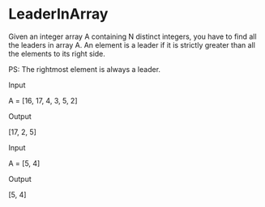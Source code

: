 # LeaderInArray

Given an integer array A containing N distinct integers, you have to find all the leaders in array A. An element is a leader if it is strictly greater than all the elements to its right side.

PS: The rightmost element is always a leader.



Input

A = [16, 17, 4, 3, 5, 2]

Output

[17, 2, 5]

Input

A = [5, 4]

Output

[5, 4]
